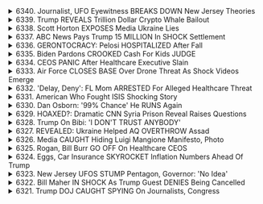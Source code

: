 <details>
<summary>6340. Journalist, UFO Eyewitness BREAKS DOWN New Jersey Theories</summary><br>

<a href="https://www.youtube.com/watch?v=yDkJoNlvZCg" target="_blank">
    <img src="https://img.youtube.com/vi/yDkJoNlvZCg/maxresdefault.jpg" 
        alt="[Youtube]" width="200">
</a>

# Journalist, UFO Eyewitness BREAKS DOWN New Jersey Theories


</details>

<details>
<summary>6339. Trump REVEALS Trillion Dollar Crypto Whale Bailout</summary><br>

<a href="https://www.youtube.com/watch?v=rw3NTxWXvKg" target="_blank">
    <img src="https://img.youtube.com/vi/rw3NTxWXvKg/maxresdefault.jpg" 
        alt="[Youtube]" width="200">
</a>

# Trump REVEALS Trillion Dollar Crypto Whale Bailout


</details>

<details>
<summary>6338. Scott Horton EXPOSES Media Ukraine Lies</summary><br>

<a href="https://www.youtube.com/watch?v=K_5iClEOGu8" target="_blank">
    <img src="https://img.youtube.com/vi/K_5iClEOGu8/maxresdefault.jpg" 
        alt="[Youtube]" width="200">
</a>

# Scott Horton EXPOSES Media Ukraine Lies


</details>

<details>
<summary>6337. ABC News Pays Trump 15 MILLION In SHOCK Settlement</summary><br>

<a href="https://www.youtube.com/watch?v=LqpNbc-pY84" target="_blank">
    <img src="https://img.youtube.com/vi/LqpNbc-pY84/maxresdefault.jpg" 
        alt="[Youtube]" width="200">
</a>

# ABC News Pays Trump 15 MILLION In SHOCK Settlement


</details>

<details>
<summary>6336. GERONTOCRACY: Pelosi HOSPITALIZED After Fall</summary><br>

<a href="https://www.youtube.com/watch?v=idcOxWm7RLU" target="_blank">
    <img src="https://img.youtube.com/vi/idcOxWm7RLU/maxresdefault.jpg" 
        alt="[Youtube]" width="200">
</a>

# GERONTOCRACY: Pelosi HOSPITALIZED After Fall


</details>

<details>
<summary>6335. Biden Pardons CROOKED Cash For Kids JUDGE</summary><br>

<a href="https://www.youtube.com/watch?v=7FxSGj9-MbE" target="_blank">
    <img src="https://img.youtube.com/vi/7FxSGj9-MbE/maxresdefault.jpg" 
        alt="[Youtube]" width="200">
</a>

# Biden Pardons CROOKED Cash For Kids JUDGE


</details>

<details>
<summary>6334. CEOS PANIC After Healthcare Executive Slain</summary><br>

<a href="https://www.youtube.com/watch?v=JxQA4u_WYM0" target="_blank">
    <img src="https://img.youtube.com/vi/JxQA4u_WYM0/maxresdefault.jpg" 
        alt="[Youtube]" width="200">
</a>

# CEOS PANIC After Healthcare Executive Slain


</details>

<details>
<summary>6333. Air Force CLOSES BASE Over Drone Threat As Shock Videos Emerge</summary><br>

<a href="https://www.youtube.com/watch?v=FbbGXVKvNMs" target="_blank">
    <img src="https://img.youtube.com/vi/FbbGXVKvNMs/maxresdefault.jpg" 
        alt="[Youtube]" width="200">
</a>

# Air Force CLOSES BASE Over Drone Threat As Shock Videos Emerge


</details>

<details>
<summary>6332. 'Delay, Deny': FL Mom ARRESTED For Alleged Healthcare Threat</summary><br>

<a href="https://www.youtube.com/watch?v=MwgOACKfSAI" target="_blank">
    <img src="https://img.youtube.com/vi/MwgOACKfSAI/maxresdefault.jpg" 
        alt="[Youtube]" width="200">
</a>

# 'Delay, Deny': FL Mom ARRESTED For Alleged Healthcare Threat


</details>

<details>
<summary>6331. American Who Fought ISIS Shocking Story</summary><br>

<a href="https://www.youtube.com/watch?v=ao170etxp-s" target="_blank">
    <img src="https://img.youtube.com/vi/ao170etxp-s/maxresdefault.jpg" 
        alt="[Youtube]" width="200">
</a>

# American Who Fought ISIS Shocking Story


</details>

<details>
<summary>6330. Dan Osborn: '99% Chance' He RUNS Again</summary><br>

<a href="https://www.youtube.com/watch?v=9pTcDqpfsj4" target="_blank">
    <img src="https://img.youtube.com/vi/9pTcDqpfsj4/maxresdefault.jpg" 
        alt="[Youtube]" width="200">
</a>

# Dan Osborn: '99% Chance' He RUNS Again


</details>

<details>
<summary>6329. HOAXED?: Dramatic CNN Syria Prison Reveal Raises Questions</summary><br>

<a href="https://www.youtube.com/watch?v=O0aIqt2RzbA" target="_blank">
    <img src="https://img.youtube.com/vi/O0aIqt2RzbA/maxresdefault.jpg" 
        alt="[Youtube]" width="200">
</a>

# HOAXED?: Dramatic CNN Syria Prison Reveal Raises Questions


</details>

<details>
<summary>6328. Trump On Bibi: 'I DON'T TRUST ANYBODY'</summary><br>

<a href="https://www.youtube.com/watch?v=lMIvNkUIUXw" target="_blank">
    <img src="https://img.youtube.com/vi/lMIvNkUIUXw/maxresdefault.jpg" 
        alt="[Youtube]" width="200">
</a>

# Trump On Bibi: 'I DON'T TRUST ANYBODY'


</details>

<details>
<summary>6327. REVEALED: Ukraine Helped AQ OVERTHROW Assad</summary><br>

<a href="https://www.youtube.com/watch?v=PyHQfD0PYWs" target="_blank">
    <img src="https://img.youtube.com/vi/PyHQfD0PYWs/maxresdefault.jpg" 
        alt="[Youtube]" width="200">
</a>

# REVEALED: Ukraine Helped AQ OVERTHROW Assad


</details>

<details>
<summary>6326. Media CAUGHT Hiding Luigi Mangione Manifesto, Photo</summary><br>

<a href="https://www.youtube.com/watch?v=GUOtb1I8vmA" target="_blank">
    <img src="https://img.youtube.com/vi/GUOtb1I8vmA/maxresdefault.jpg" 
        alt="[Youtube]" width="200">
</a>

# Media CAUGHT Hiding Luigi Mangione Manifesto, Photo


</details>

<details>
<summary>6325. Rogan, Bill Burr GO OFF On Healthcare CEOS</summary><br>

<a href="https://www.youtube.com/watch?v=ijpJrUviQi8" target="_blank">
    <img src="https://img.youtube.com/vi/ijpJrUviQi8/maxresdefault.jpg" 
        alt="[Youtube]" width="200">
</a>

# Rogan, Bill Burr GO OFF On Healthcare CEOS


</details>

<details>
<summary>6324. Eggs, Car Insurance SKYROCKET Inflation Numbers Ahead Of Trump</summary><br>

<a href="https://www.youtube.com/watch?v=ubO93EKjXls" target="_blank">
    <img src="https://img.youtube.com/vi/ubO93EKjXls/maxresdefault.jpg" 
        alt="[Youtube]" width="200">
</a>

# Eggs, Car Insurance SKYROCKET Inflation Numbers Ahead Of Trump


</details>

<details>
<summary>6323. New Jersey UFOS STUMP Pentagon, Governor: 'No Idea'</summary><br>

<a href="https://www.youtube.com/watch?v=mc-Hh3juBuw" target="_blank">
    <img src="https://img.youtube.com/vi/mc-Hh3juBuw/maxresdefault.jpg" 
        alt="[Youtube]" width="200">
</a>

# New Jersey UFOS STUMP Pentagon, Governor: 'No Idea'


</details>

<details>
<summary>6322. Bill Maher IN SHOCK As Trump Guest DENIES Being Cancelled</summary><br>

<a href="https://www.youtube.com/watch?v=Q0-2HbeCbfE" target="_blank">
    <img src="https://img.youtube.com/vi/Q0-2HbeCbfE/maxresdefault.jpg" 
        alt="[Youtube]" width="200">
</a>

# Bill Maher IN SHOCK As Trump Guest DENIES Being Cancelled


</details>

<details>
<summary>6321. Trump DOJ CAUGHT SPYING On Journalists, Congress</summary><br>

<a href="https://www.youtube.com/watch?v=DpGYcUQzcf4" target="_blank">
    <img src="https://img.youtube.com/vi/DpGYcUQzcf4/maxresdefault.jpg" 
        alt="[Youtube]" width="200">
</a>

# Trump DOJ CAUGHT SPYING On Journalists, Congress


</details>

